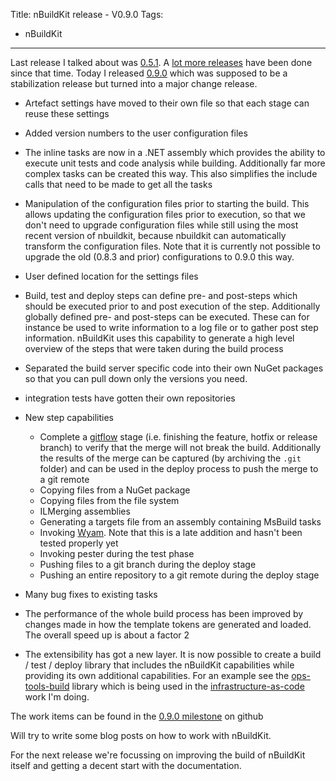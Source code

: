 Title: nBuildKit release - V0.9.0
Tags:
  - nBuildKit
---

Last release I talked about was [0.5.1](2015-05-23-nBuildKit-release-V051). A [lot more releases](https://github.com/nbuildkit/nBuildKit.MsBuild/releases)
have been done since that time. Today I released [0.9.0](https://github.com/nbuildkit/nBuildKit.MsBuild/releases/tag/0.9.0)
which was supposed to be a stabilization release but turned into a major change release.

- Artefact settings have moved to their own file so that each stage can reuse these settings
- Added version numbers to the user configuration files
- The inline tasks are now in a .NET assembly which provides the ability to execute unit tests and code analysis
  while building. Additionally far more complex tasks can be created this way. This also simplifies the include calls
  that need to be made to get all the tasks
- Manipulation of the configuration files prior to starting the build. This allows updating the configuration files prior
  to execution, so that we don't need to upgrade configuration files while still using the most recent version of
  nbuildkit, because nbuildkit can automatically transform the configuration files. Note that it is currently not
  possible to upgrade the old (0.8.3 and prior) configurations to 0.9.0 this way.
- User defined location for the settings files
- Build, test and deploy steps can define pre- and post-steps which should be executed prior to and post execution of the
  step. Additionally globally defined pre- and post-steps can be executed. These can for instance be used to write
  information to a log file or to gather post step information.
  nBuildKit uses this capability to generate a high level overview of the steps that were taken during the build process

- Separated the build server specific code into their own NuGet packages so that you can pull down only the versions
  you need.
- integration tests have gotten their own repositories

- New step capabilities
  - Complete a [gitflow]() stage (i.e. finishing the feature, hotfix or release branch) to verify that the merge
    will not break the build. Additionally the results of the merge can be captured (by archiving the `.git` folder)
    and can be used in the deploy process to push the merge to a git remote
  - Copying files from a NuGet package
  - Copying files from the file system
  - ILMerging assemblies
  - Generating a targets file from an assembly containing MsBuild tasks
  - Invoking [Wyam](https://wyam.io). Note that this is a late addition and hasn't been tested properly yet
  - Invoking pester during the test phase
  - Pushing files to a git branch during the deploy stage
  - Pushing an entire repository to a git remote during the deploy stage
- Many bug fixes to existing tasks

- The performance of the whole build process has been improved by changes made in how the template tokens are generated
  and loaded. The overall speed up is about a factor 2

- The extensibility has got a new layer. It is now possible to create a build / test / deploy library that includes
  the nBuildKit capabilities while providing its own additional capabilities. For an example see the
  [ops-tools-build]() library
  which is being used in the [infrastructure-as-code]() work I'm doing.

The work items can be found in the  [0.9.0 milestone](https://github.com/nbuildkit/nBuildKit.MsBuild/milestone/26?closed=1)
on github

Will try to write some blog posts on how to work with nBuildKit.

For the next release we're focussing on improving the build of nBuildKit itself and getting a decent start with the
documentation.
